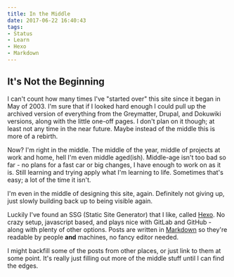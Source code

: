 ```yaml
---
title: In the Middle
date: 2017-06-22 16:40:43
tags:
- Status
- Learn
- Hexo
- Markdown
---
```

## It's Not the Beginning

I can't count how many times I've "started over" this site since it began in May of 2003. I'm sure that if I looked hard enough I could pull up the archived version of everything from the Greymatter, Drupal, and Dokuwiki versions, along with the little one-off pages. I don't plan on it though; at least not any time in the near future. Maybe instead of the middle this is more of a rebirth.

Now? I'm right in the middle. The middle of the year, middle of projects at work and home, hell I'm even middle aged(ish). Middle-age isn't too bad so far - no plans for a fast car or big changes, I have enough to work on as it is. Still learning and trying apply what I'm learning to life. Sometimes that's easy; a lot of the time it isn't.

I'm even in the middle of designing this site, again. Definitely not giving up, just slowly building back up to being visible again.

Luckily I've found an SSG (Static Site Generator) that I like, called [Hexo](https://hexo.io/). No crazy setup, javascript based, and plays nice with GitLab and GitHub - along with plenty of other options. Posts are written in [Markdown](https://daringfireball.net/projects/markdown/) so they're readable by people **and** machines, no fancy editor needed.

I might backfill some of the posts from other places, or just link to them at some point. It's really just filling out more of the middle stuff until I can find the edges.
